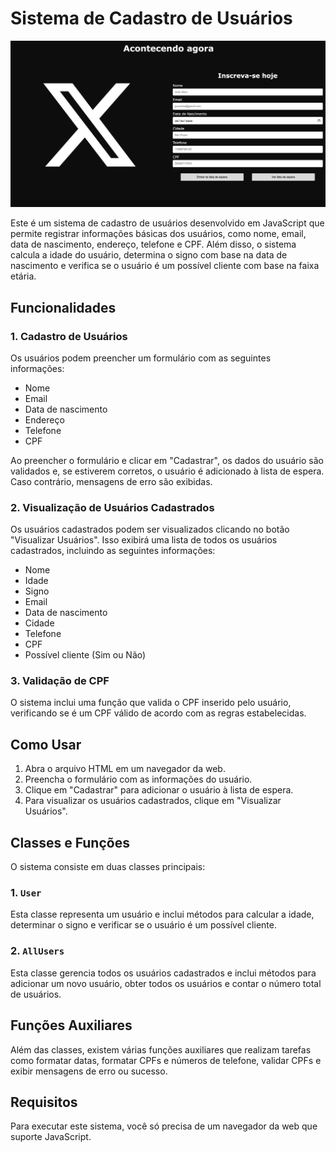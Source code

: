 # Sistema de Cadastro de Usuários

![Cadastro de Usuários](./src/index_screenshot.png)

Este é um sistema de cadastro de usuários desenvolvido em JavaScript que permite registrar informações básicas dos usuários, como nome, email, data de nascimento, endereço, telefone e CPF. Além disso, o sistema calcula a idade do usuário, determina o signo com base na data de nascimento e verifica se o usuário é um possível cliente com base na faixa etária.

## Funcionalidades

### 1. Cadastro de Usuários

Os usuários podem preencher um formulário com as seguintes informações:
- Nome
- Email
- Data de nascimento
- Endereço
- Telefone
- CPF

Ao preencher o formulário e clicar em "Cadastrar", os dados do usuário são validados e, se estiverem corretos, o usuário é adicionado à lista de espera. Caso contrário, mensagens de erro são exibidas.

### 2. Visualização de Usuários Cadastrados

Os usuários cadastrados podem ser visualizados clicando no botão "Visualizar Usuários". Isso exibirá uma lista de todos os usuários cadastrados, incluindo as seguintes informações:
- Nome
- Idade
- Signo
- Email
- Data de nascimento
- Cidade
- Telefone
- CPF
- Possível cliente (Sim ou Não)

### 3. Validação de CPF

O sistema inclui uma função que valida o CPF inserido pelo usuário, verificando se é um CPF válido de acordo com as regras estabelecidas.

## Como Usar

1. Abra o arquivo HTML em um navegador da web.
2. Preencha o formulário com as informações do usuário.
3. Clique em "Cadastrar" para adicionar o usuário à lista de espera.
4. Para visualizar os usuários cadastrados, clique em "Visualizar Usuários".

## Classes e Funções

O sistema consiste em duas classes principais:

### 1. `User`

Esta classe representa um usuário e inclui métodos para calcular a idade, determinar o signo e verificar se o usuário é um possível cliente.

### 2. `AllUsers`

Esta classe gerencia todos os usuários cadastrados e inclui métodos para adicionar um novo usuário, obter todos os usuários e contar o número total de usuários.

## Funções Auxiliares

Além das classes, existem várias funções auxiliares que realizam tarefas como formatar datas, formatar CPFs e números de telefone, validar CPFs e exibir mensagens de erro ou sucesso.

## Requisitos

Para executar este sistema, você só precisa de um navegador da web que suporte JavaScript.

